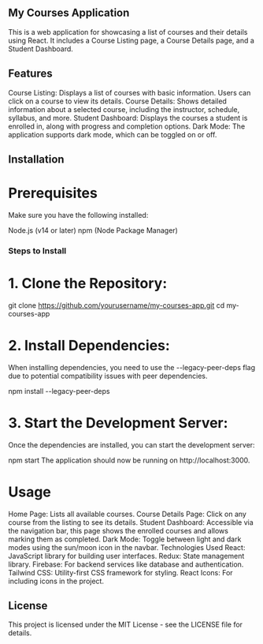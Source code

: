 ## My Courses Application
This is a web application for showcasing a list of courses and their details using React. It includes a Course Listing page, a Course Details page, and a Student Dashboard.

## Features
Course Listing: Displays a list of courses with basic information. Users can click on a course to view its details.
Course Details: Shows detailed information about a selected course, including the instructor, schedule, syllabus, and more.
Student Dashboard: Displays the courses a student is enrolled in, along with progress and completion options.
Dark Mode: The application supports dark mode, which can be toggled on or off.
## Installation
# Prerequisites
Make sure you have the following installed:

Node.js (v14 or later)
npm (Node Package Manager)
### Steps to Install
# 1. Clone the Repository:

git clone https://github.com/yourusername/my-courses-app.git
cd my-courses-app
# 2. Install Dependencies:

When installing dependencies, you need to use the --legacy-peer-deps flag due to potential compatibility issues with peer dependencies.

npm install --legacy-peer-deps


# 3. Start the Development Server:

Once the dependencies are installed, you can start the development server:


npm start
The application should now be running on http://localhost:3000.

# Usage

Home Page: Lists all available courses.
Course Details Page: Click on any course from the listing to see its details.
Student Dashboard: Accessible via the navigation bar, this page shows the enrolled courses and allows marking them as completed.
Dark Mode: Toggle between light and dark modes using the sun/moon icon in the navbar.
Technologies Used
React: JavaScript library for building user interfaces.
Redux: State management library.
Firebase: For backend services like database and authentication.
Tailwind CSS: Utility-first CSS framework for styling.
React Icons: For including icons in the project.
## License
This project is licensed under the MIT License - see the LICENSE file for details.

